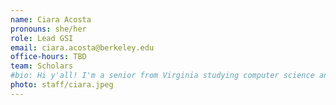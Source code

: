 ```yaml
---
name: Ciara Acosta
pronouns: she/her
role: Lead GSI
email: ciara.acosta@berkeley.edu
office-hours: TBD
team: Scholars
#bio: Hi y'all! I'm a senior from Virginia studying computer science and data science.
photo: staff/ciara.jpeg
---
```

